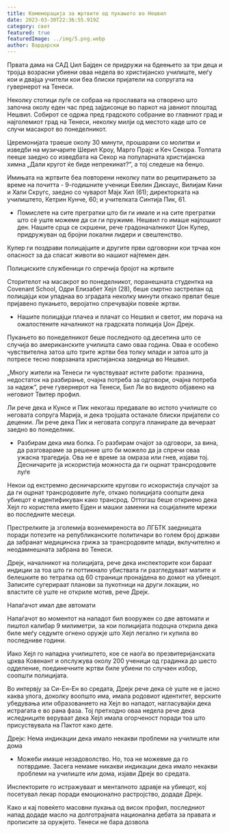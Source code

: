 ```yaml
---
title: Комеморација за жртвите од пукањето во Нешвил
date: 2023-03-30T22:36:55.919Z
category: свет
featured: true
featuredImage: ../img/5.png.webp
author: Вардарски
---
```


Првата дама на САД Џил Бајден се придружи на бдеењето за три деца и тројца возрасни убиени оваа недела во христијанско училиште, меѓу кои и двајца учители кои беа блиски пријатели на сопругата на гувернерот на Тенеси.

Неколку стотици луѓе се собраа на прославата на отворено што започна околу еден час пред зајдисонце во паркот на јавниот плоштад Нешвил. Собирот се одржа пред градското собрание во главниот град и најголемиот град на Тенеси, неколку милји од местото каде што се случи масакрот во понеделникот.

Церемонијата траеше околу 30 минути, прошарани со молитви и изведби на музичарите Шерил Кроу, Марго Прајс и Кеч Секора. Толпата пееше заедно со изведбата на Секор на популарната христијанска химна „Дали кругот ќе биде непрекинат?“, а тој следеше на бенџо.

Имињата на жртвите беа повторени неколку пати во рецитирањето за време на почитта - 9-годишните ученици Евелин Дикхаус, Вилијам Кини и Хали Скругс, заедно со чуварот Мајк Хил (61); директорката на училиштето, Кетрин Кунче, 60; и учителката Синтија Пик, 61.

- Помислете на сите прегратки што би ги имале и на сите прегратки што сè уште можеме да си ги пружиме. Нешвил го имаше најлошиот ден. Нашите срца се скршени, рече градоначалникот Џон Купер, придружуван од бројни локални лидери и свештенство.

Купер ги поздрави полицајците и другите први одговорни кои трчаа кон опасност за да спасат животи во нашиот најтемен ден.

Полициските службеници го спречија бројот на жртвите

Сторителот на масакрот во понеделникот, поранешната студентка на Covenant School, Одри Елизабет Хејл (28), беше смртно застрелан од полицајци кои упаднаа во зградата неколку минути откако првпат беше пријавено пукањето, веројатно спречувајќи повеќе жртви.

- Нашите полицајци плачеа и плачат со Нешвил и светот, им порача на ожалостените началникот на градската полиција Џон Дрејк.

Пукањето во понеделникот беше последното од десетина што се случија во американските училишта само оваа година. Оваа е особено чувствителна затоа што трите жртви беа толку млади и затоа што ја потресе тесно поврзаната христијанска заедница во Нешвил.

„Многу жители на Тенеси ги чувствуваат истите работи: празнина, недостаток на разбирање, очајна потреба за одговори, очајна потреба за надеж“, рече гувернерот на Тенеси, Бил Ли во видеото објавено на неговиот Твитер профил.

Ли рече дека и Кунсе и Пик некогаш предавале во истото училиште со неговата сопруга Марија, и дека тројцата останале блиски пријатели со децении. Ли рече дека Пик и неговата сопруга планирале да вечераат заедно во понеделник.

- Разбирам дека има болка. Го разбирам очајот за одговори, за вина, да разговараме за решение што би можело да ја спречи оваа ужасна трагедија. Ова не е време за омраза или гнев, изјави тој.
  Десничарите ја искористија можноста да ги оцрнат трансродовите луѓе

Некои од екстремно десничарските кругови го искористија случајот за да ги оцрнат трансродовите луѓе, откако полицијата соопшти дека убиецот е идентификуван како трансрод. Оттогаш беше откриено дека Хејл го користела името Ејден и машки заменки на социјалните мрежи во последните месеци.

Престрелките ја зголемија вознемиреноста во ЛГБТК заедницата поради потезите на републиканските политичари во голем број држави да забранат медицинска грижа за трансродовите млади, вклучително и неодамнешната забрана во Тенеси.

Дрејк, началникот на полицијата, рече дека инспекторите кои бараат индиции за тоа што ги поттикнало убиствата ги разгледуваат мапите и белешките во тетратка од 60 страници пронајдена во домот на убиецот. Записите сугерираат планови за пукотници на други локации, но властите сè уште не откриле мотив, рече Дрејк.

Напаѓачот имал две автомати

Напаѓачот во моментот на нападот бил вооружен со две автомати и пиштол калибар 9 милиметри, за кои полицијата подоцна открила дека биле меѓу седумте огнено оружје што Хејл легално ги купила во последниве години.

Иако Хејл го нападна училиштето, кое се наоѓа во презвитеријанската црква Ковенант и опслужува околу 200 ученици од градинка до шесто одделение, поединечните жртви биле убиени по случаен избор, соопшти полицијата.

Во интервју за Си-Ен-Ен во средата, Дрејк рече дека сè уште не е јасно каква улога, доколку воопшто има, имала родовиот идентитет, верските убедувања или образованието на Хејл во нападот, нагласувајќи дека истрагата е во рана фаза. Тој претходно оваа недела рече дека иследниците веруваат дека Хејл имала огорченост поради тоа што присуствувала на Пактот како дете.

Дрејк: Нема индикации дека имало некакви проблеми на училиште или дома

- Можеби имаше незадоволство. Но, тоа не можевме да го потврдиме. Засега немаме никакви индикации дека имало некакви проблеми на училиште или дома, изјави Дрејк во средата.

Инспекторите го истражуваат и менталното здравје на убиецот, кој посетувал лекар поради емоционално растројство, додаде Дрејк.

Како и кај повеќето масовни пукања од висок профил, последниот напад додаде масло на долготрајната национална дебата за правата и прописите за оружјето. Тенеси не бара дозвола
